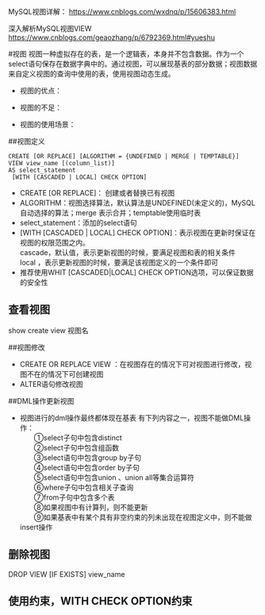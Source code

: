 MySQL视图详解：
https://www.cnblogs.com/wxdnq/p/15606383.html

深入解析MySQL视图VIEW
https://www.cnblogs.com/geaozhang/p/6792369.html#yueshu

#视图
视图一种虚拟存在的表，是一个逻辑表，本身并不包含数据。作为一个select语句保存在数据字典中的。通过视图，可以展现基表的部分数据；视图数据来自定义视图的查询中使用的表，使用视图动态生成。
- 视图的优点：

- 视图的不足：

- 视图的使用场景：

##视图定义
```mysql
CREATE [OR REPLACE] [ALGORITHM = {UNDEFINED | MERGE | TEMPTABLE}]
VIEW view_name [(column_list)]
AS select_statement
 [WITH [CASCADED | LOCAL] CHECK OPTION]
```

- CREATE [OR REPLACE]： 创建或者替换已有视图
- ALGORITHM：视图选择算法，默认算法是UNDEFINED(未定义的)，MySQL自动选择的算法；merge 表示合并；temptable使用临时表
- select_statement：添加的select语句
- [WITH [CASCADED | LOCAL] CHECK OPTION]：表示视图在更新时保证在视图的权限范围之内。  
    cascade，默认值，表示更新视图的时候，要满足视图和表的相关条件  
    local ，表示更新视图的时候，要满足该视图定义的一个条件即可  
- 推荐使用WHIT [CASCADED|LOCAL] CHECK OPTION选项，可以保证数据的安全性

## 查看视图
show create view 视图名

##视图修改 
- CREATE OR REPLACE VIEW ：在视图存在的情况下可对视图进行修改，视图不在的情况下可创建视图
- ALTER语句修改视图

##DML操作更新视图
- 视图进行的dml操作最终都体现在基表
有下列内容之一，视图不能做DML操作：  
　　①select子句中包含distinct  
　　②select子句中包含组函数  
　　③select语句中包含group by子句  
　　④select语句中包含order by子句   
　　⑤select语句中包含union 、union all等集合运算符    
　　⑥where子句中包含相关子查询   
　　⑦from子句中包含多个表  
　　⑧如果视图中有计算列，则不能更新  
　　⑨如果基表中有某个具有非空约束的列未出现在视图定义中，则不能做insert操作 
## 删除视图
DROP VIEW [IF EXISTS]  view_name

## 使用约束，WITH CHECK OPTION约束 


